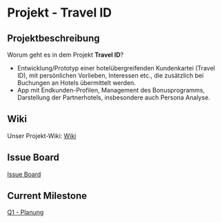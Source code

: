 # Projekt - Travel ID

## Projektbeschreibung
Worum geht es in dem Projekt **Travel ID**?
* Entwicklung/Prototyp einer hotelübergreifenden Kundenkartei (Travel ID), mit persönlichen Vorlieben, Interessen etc., die zusätzlich bei Buchungen an Hotels übermittelt werden.
* App mit Endkunden-Profilen, Management des Bonusprogramms, Darstellung der Partnerhotels, insbesondere auch Persona Analyse.

## Wiki
Unser Projekt-Wiki: [Wiki](https://inf-git.fh-rosenheim.de/se2-wif-20/travelid/-/wikis/home)

## Issue Board
[Issue Board](https://inf-git.fh-rosenheim.de/se2-wif-20/travelid/-/boards)

## Current Milestone
[Q1 - Planung](https://inf-git.fh-rosenheim.de/se2-wif-20/travelid/-/milestones/2)